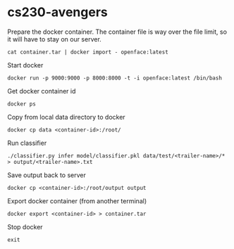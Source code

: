 # cs230-avengers

Prepare the docker container. The container file is way over the file limit, so it will have to stay on our server.
```
cat container.tar | docker import - openface:latest
```

Start docker
```
docker run -p 9000:9000 -p 8000:8000 -t -i openface:latest /bin/bash
```

Get docker container id
```
docker ps
```

Copy from local data directory to docker
```
docker cp data <container-id>:/root/
```

Run classifier
```
./classifier.py infer model/classifier.pkl data/test/<trailer-name>/* > output/<trailer-name>.txt
```

Save output back to server
```
docker cp <container-id>:/root/output output
```

Export docker container (from another terminal)
```
docker export <container-id> > container.tar
```

Stop docker
```
exit
```
